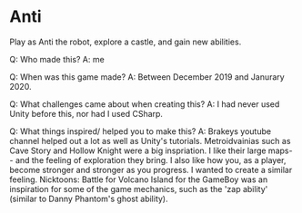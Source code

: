 # Anti
Play as Anti the robot, explore a castle, and gain new abilities.

Q: Who made this?
A: me

Q: When was this game made?
A: Between December 2019 and Janurary 2020.

Q: What challenges came about when creating this?
A: I had never used Unity before this, nor had I used CSharp.

Q: What things inspired/ helped you to make this?
A: Brakeys youtube channel helped out a lot as well as Unity's tutorials. Metroidvainias such as Cave Story and Hollow Knight were a big inspriation. I like their large maps-- and the feeling of exploration they bring. I also like how you, as a player, become stronger and stronger as you progress. I wanted to create a similar feeling. Nicktoons: Battle for Volcano Island for the GameBoy was an inspiration for some of the game mechanics, such as the 'zap ability' (similar to Danny Phantom's ghost ability).
